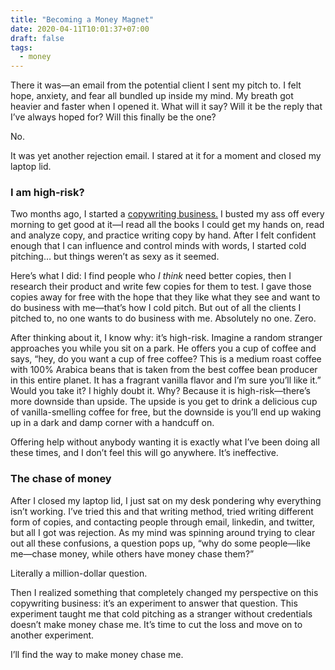 ```yaml
---
title: "Becoming a Money Magnet"
date: 2020-04-11T10:01:37+07:00
draft: false
tags:
  - money
---
```


There it was—an email from the potential client I sent my pitch to. I felt hope, anxiety, and fear all bundled up inside my mind. My breath got heavier and faster when I opened it. What will it say? Will it be the reply that I’ve always hoped for? Will this finally be the one?

No.

It was yet another rejection email. I stared at it for a moment and closed my laptop lid.

### I am high-risk?

Two months ago, I started a [copywriting business.](/posts/scary-decision) I busted my ass off every morning to get good at it—I read all the books I could get my hands on, read and analyze copy, and practice writing copy by hand. After I felt confident enough that I can influence and control minds with words, I started cold pitching… but things weren’t as sexy as it seemed.

Here’s what I did: I find people who _I think_ need better copies, then I research their product and write few copies for them to test. I gave those copies away for free with the hope that they like what they see and want to do business with me—that’s how I cold pitch. But out of all the clients I pitched to, no one wants to do business with me. Absolutely no one. Zero.

After thinking about it, I know why: it’s high-risk. Imagine a random stranger approaches you while you sit on a park. He offers you a cup of coffee and says, “hey, do you want a cup of free coffee? This is a medium roast coffee with 100% Arabica beans that is taken from the best coffee bean producer in this entire planet. It has a fragrant vanilla flavor and I’m sure you’ll like it.” Would you take it? I highly doubt it. Why? Because it is high-risk—there’s more downside than upside. The upside is you get to drink a delicious cup of vanilla-smelling coffee for free, but the downside is you’ll end up waking up in a dark and damp corner with a handcuff on.

Offering help without anybody wanting it is exactly what I’ve been doing all these times, and I don’t feel this will go anywhere. It’s ineffective.

### The chase of money

After I closed my laptop lid, I just sat on my desk pondering why everything isn’t working. I’ve tried this and that writing method, tried writing different form of copies, and contacting people through email, linkedin, and twitter, but all I got was rejection. As my mind was spinning around trying to clear out all these confusions, a question pops up, “why do some people—like me—chase money, while others have money chase them?”

Literally a million-dollar question.

Then I realized something that completely changed my perspective on this copywriting business: it’s an experiment to answer that question. This experiment taught me that cold pitching as a stranger without credentials doesn’t make money chase me. It’s time to cut the loss and move on to another experiment. 

I’ll find the way to make money chase me.